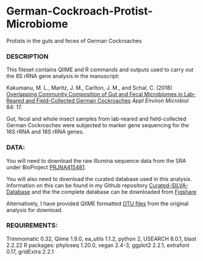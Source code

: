 # German-Cockroach-Protist-Microbiome
Protists in the guts and feces of German Cockroaches

### DESCRIPTION

This fileset contains QIIME and R commands and outputs used to carry out the 8S rRNA gene analysis in the manuscript:

Kakumanu, M. L., Maritz, J. M., Carlton, J. M., and Schal, C. (2018) [Overlapping Community Composition of Gut and Fecal Microbiomes in Lab-Reared and Field-Collected German Cockroaches][Paper] *Appl Environ Microbiol* 84: 17.

Gut, fecal and whole insect samples from lab-reared and field-collected German Cockroaches were subjected to marker gene sequencing for the 16S rRNA and 18S rRNA genes.

### DATA:

You will need to download the raw Illumina sequence data from the SRA under BioProject [PRJNA415481][Bioproject].

You will also need to download the curated database used in this analysis.
Information on this can be found in my Github repository [Curated-SILVA-Database][github_database] and the the complete database can be downloaded from [Figshare][Database]

Alternatively, I have provided QIIME formatted [OTU files](/Data) from the original analysis for download.

### REQUIREMENTS:

Trimmomatic 0.32, Qiime 1.9.0, ea_utils 1.1.2, python 2, USEARCH 8.0.1, blast 2.2.22
R packages: phyloseq 1.20.0, vegan 2.4-3, ggplot2 2.2.1, extrafont 0.17, gridExtra 2.2.1

[Paper]: http://aem.asm.org/content/early/2018/06/25/AEM.01037-18
[Bioproject]: https://www.ncbi.nlm.nih.gov/bioproject/?term=PRJNA415481
[github_database]: https://github.com/jmmaritz/Curated-SILVA-Database
[Database]: https://doi.org/10.6084/m9.figshare.3114850.v1


